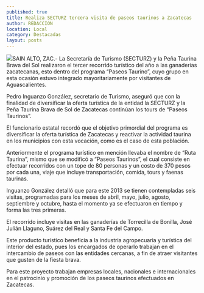```yaml
---
published: true
title: Realiza SECTURZ tercera visita de paseos taurinos a Zacatecas
author: REDACCION
location: Local
category: Destacadas
layout: posts
---
```


![](http://i.imgur.com/Irrwphvm.jpg)SAIN ALTO, ZAC.- La Secretaría de Turismo (SECTURZ) y la Peña Taurina Brava del Sol realizaron el tercer recorrido turístico del año a las ganaderías zacatecanas, esto dentro del programa “Paseos Taurino”, cuyo grupo en esta ocasión estuvo integrado mayoritariamente por visitantes de Aguascalientes.
 
Pedro Inguanzo González, secretario de Turismo, aseguró que con la finalidad de diversificar la oferta turística de la entidad  la SECTURZ y la Peña Taurina Brava de Sol de Zacatecas continúan los tours de  “Paseos Taurinos”. 

El funcionario estatal recordó que el objetivo primordial del programa es diversificar la oferta turística de Zacatecas y reactivar la actividad taurina en los municipios con esta vocación, como es el caso de esta población.

Anteriormente el programa turístico en mención llevaba el nombre de “Ruta Taurina”, mismo que se modificó a “Paseos Taurinos”, el cual consiste en efectuar recorridos con un tope de 80 personas y un costo de 370 pesos por cada una, viaje que incluye transportación, comida, tours y faenas taurinas.

Inguanzo González detalló que para este 2013 se tienen contempladas seis visitas, programadas para los meses de abril, mayo, julio, agosto, septiembre y octubre, hasta el momento ya se efectuaron en tiempo y forma las tres primeras.

El recorrido incluye visitas en las ganaderías de Torrecilla de Bonilla, José Julián Llaguno, Suárez del Real y Santa Fe del Campo.

Este producto turístico beneficia a la industria agropecuaria y turística del interior del estado, pues los encargados de operarlo trabajan en el intercambio de paseos con las entidades cercanas, a fin de atraer visitantes que gusten de la fiesta brava.

Para este proyecto trabajan empresas locales, nacionales e internacionales en el patrocinio y promoción de los paseos taurinos efectuados en Zacatecas.
